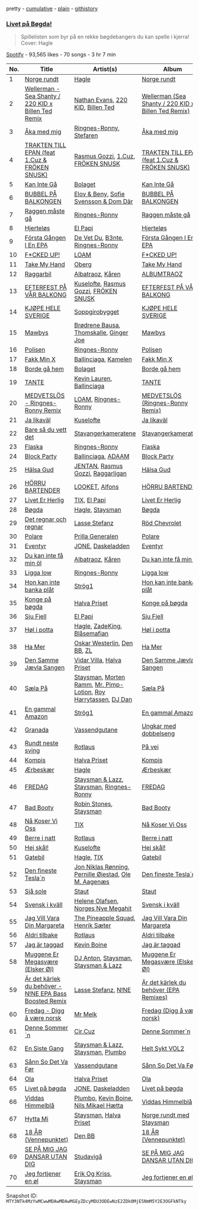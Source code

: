 pretty - [cumulative](/playlists/cumulative/37i9dQZF1DXa5zM0UrfG4s.md) - [plain](/playlists/plain/37i9dQZF1DXa5zM0UrfG4s) - [githistory](https://github.githistory.xyz/mackorone/spotify-playlist-archive/blob/main/playlists/plain/37i9dQZF1DXa5zM0UrfG4s)

### [Livet på Bøgda!](https://open.spotify.com/playlist/37i9dQZF1DXa5zM0UrfG4s)

> Spillelisten som byr på en rekke bøgdebangers du kan spelle i kjerra! Cover: Hagle

[Spotify](https://open.spotify.com/user/spotify) - 93,565 likes - 70 songs - 3 hr 7 min

| No. | Title | Artist(s) | Album | Length |
|---|---|---|---|---|
| 1 | [Norge rundt](https://open.spotify.com/track/2npSnsWqiOkinzheEcuWh8) | [Hagle](https://open.spotify.com/artist/4gDfRB8znZzXih7iQ3pGeW) | [Norge rundt](https://open.spotify.com/album/1SAhnYv7WLA9wrKlBUQD4J) | 3:24 |
| 2 | [Wellerman \- Sea Shanty / 220 KID x Billen Ted Remix](https://open.spotify.com/track/3iw6V4LH7yPj1ESORX9RIN) | [Nathan Evans](https://open.spotify.com/artist/1PKErrAhYFdfrDymGHRQRo), [220 KID](https://open.spotify.com/artist/4Euia7UzdRshy1DJOSMTcs), [Billen Ted](https://open.spotify.com/artist/5PoZtBo8xZKqPWlZrIDq82) | [Wellerman \(Sea Shanty / 220 KID x Billen Ted Remix\)](https://open.spotify.com/album/1zEBi4O4AaY5M55dUcUp3z) | 1:56 |
| 3 | [Åka med mig](https://open.spotify.com/track/0c5MF7xJwdnOtSCK4EG4Q3) | [Ringnes\-Ronny](https://open.spotify.com/artist/4TNb6OInXahdseLnzAY1eL), [Stefaren](https://open.spotify.com/artist/6eefs3JldV7g10OCRNicxO) | [Åka med mig](https://open.spotify.com/album/2V72zf3EccLjABO9Nop8le) | 2:03 |
| 4 | [TRAKTEN TILL EPAN \(feat 1.Cuz & FRÖKEN SNUSK\)](https://open.spotify.com/track/0u8AMrMBM6S3YBDfPYwMfe) | [Rasmus Gozzi](https://open.spotify.com/artist/3loTvAld5Tpk5aSNbboGpj), [1.Cuz](https://open.spotify.com/artist/5uvOG0MwnD2ANrxNBUPtNr), [FRÖKEN SNUSK](https://open.spotify.com/artist/6RjsbK9T7d1UQD1PFEYYGt) | [TRAKTEN TILL EPAN \(feat 1.Cuz & FRÖKEN SNUSK\)](https://open.spotify.com/album/0oYqqPkucziudAvLm4tyfa) | 2:04 |
| 5 | [Kan Inte Gå](https://open.spotify.com/track/1fIeKG6eI8FZzVL9mhlz8t) | [Bolaget](https://open.spotify.com/artist/55ZGFvikpNjQHvtTWS5aZF) | [Kan Inte Gå](https://open.spotify.com/album/7cQO00BC8vzlGuQelUxt3g) | 2:26 |
| 6 | [BUBBEL PÅ BALKONGEN](https://open.spotify.com/track/1RwQZNgaXl01krZHuSUlE8) | [Elov & Beny](https://open.spotify.com/artist/4uAXlCewJdAu44uAHehKfd), [Sofie Svensson & Dom Där](https://open.spotify.com/artist/7LBwVPl8kIn3I949KmBVim) | [BUBBEL PÅ BALKONGEN](https://open.spotify.com/album/09dL2m4Jx62jwDYqGhtCcn) | 2:46 |
| 7 | [Raggen måste gå](https://open.spotify.com/track/3IhR0OCASlmyMHAx8HAKdr) | [Ringnes\-Ronny](https://open.spotify.com/artist/4TNb6OInXahdseLnzAY1eL) | [Raggen måste gå](https://open.spotify.com/album/3G2aieDiN6qhTZyvHGJhGF) | 2:11 |
| 8 | [Hjerteløs](https://open.spotify.com/track/5PzratDTUf07VyMKrGGxz3) | [El Papi](https://open.spotify.com/artist/54CixfaGAPcjkP7Dx5PjvV) | [Hjerteløs](https://open.spotify.com/album/14EKNiLzDMZicYko6DBUFV) | 2:17 |
| 9 | [Första Gången I En EPA](https://open.spotify.com/track/7I2nD5Z74Ein0fa1P20Zfz) | [De Vet Du](https://open.spotify.com/artist/7iW0o1suit8xY24m9M5L0u), [B3nte](https://open.spotify.com/artist/2ykUp1K8tRaOUFd8vvcwXl), [Ringnes\-Ronny](https://open.spotify.com/artist/4TNb6OInXahdseLnzAY1eL) | [Första Gången I En EPA](https://open.spotify.com/album/0DjX2jGILQdifC55byMol6) | 2:35 |
| 10 | [F\*CKED UP!](https://open.spotify.com/track/2D3O7NUUdTrMu30ZtGa2s6) | [LOAM](https://open.spotify.com/artist/6yAKbgaSH283c7eAZVgk3P) | [F\*CKED UP!](https://open.spotify.com/album/2C3PepE12YTbPAAt67hqji) | 2:47 |
| 11 | [Take My Hand](https://open.spotify.com/track/4dbHMUMM1Xh33GPwXXd4OA) | [Oberg](https://open.spotify.com/artist/1g9S6C1WRQYwddKiR3Kwcv) | [Take My Hand](https://open.spotify.com/album/3895zoFFOiT4gDIqwyxwdX) | 2:41 |
| 12 | [Raggarbil](https://open.spotify.com/track/42hMLGWV8lNXgfXOeLnxLC) | [Albatraoz](https://open.spotify.com/artist/5wOlRsRt9ggoBDjjmhaF7x), [Kåren](https://open.spotify.com/artist/2mDX5SCZQKUZvvMCwqst3r) | [ALBUMTRAOZ](https://open.spotify.com/album/0aSekP2NH4d58pk4Oyxz6e) | 2:15 |
| 13 | [EFTERFEST PÅ VÅR BALKONG](https://open.spotify.com/track/2mb8CyNT8vw2UjOxfGwX60) | [Kuselofte](https://open.spotify.com/artist/5nIPWm5XA6Cy6zVYkjpCe2), [Rasmus Gozzi](https://open.spotify.com/artist/3loTvAld5Tpk5aSNbboGpj), [FRÖKEN SNUSK](https://open.spotify.com/artist/6RjsbK9T7d1UQD1PFEYYGt) | [EFTERFEST PÅ VÅR BALKONG](https://open.spotify.com/album/2p4Z7QkMsyhIqLuf8W4fQL) | 2:20 |
| 14 | [KJØPE HELE SVERIGE](https://open.spotify.com/track/50JIJWXNfJYU2clG8oMoeF) | [Soppgirobygget](https://open.spotify.com/artist/03SBMfoHX3EUENFwFoLN5i) | [KJØPE HELE SVERIGE](https://open.spotify.com/album/0ZgDNxfaVeihCzeTzDQVw6) | 1:57 |
| 15 | [Mawbys](https://open.spotify.com/track/6R20ReFHCSjtK3vMUZI3Yv) | [Brødrene Bausa](https://open.spotify.com/artist/7krakxeyEmge6pzTthKNyg), [Thomskalle](https://open.spotify.com/artist/2roRgovbg60YolEmVRRYwn), [Ginger Joe](https://open.spotify.com/artist/309wPjSGQsRMlEBHrVcDtS) | [Mawbys](https://open.spotify.com/album/55wTUqbJh1I6jhmNZKexO8) | 3:04 |
| 16 | [Polisen](https://open.spotify.com/track/4wr2HgyYMvJourcfOMzPCb) | [Ringnes\-Ronny](https://open.spotify.com/artist/4TNb6OInXahdseLnzAY1eL) | [Polisen](https://open.spotify.com/album/4dVz4LIb33QKCJoxQPYyNL) | 2:34 |
| 17 | [Fakk Min X](https://open.spotify.com/track/0lJCvh6IJQ7vedN2zgW9ws) | [Ballinciaga](https://open.spotify.com/artist/7GgWpPrcNYH90st7I3nJtv), [Kamelen](https://open.spotify.com/artist/59WNMskn4tSvgnWKXHXj61) | [Fakk Min X](https://open.spotify.com/album/3cuW2BUGrCXLsK1xGLCVSJ) | 1:51 |
| 18 | [Borde gå hem](https://open.spotify.com/track/3gUiM93ojFPguligTylTwk) | [Bolaget](https://open.spotify.com/artist/55ZGFvikpNjQHvtTWS5aZF) | [Borde gå hem](https://open.spotify.com/album/69EATUW5p3jmER1XKvF4nJ) | 2:36 |
| 19 | [TANTE](https://open.spotify.com/track/56oWBEoaWwiyaPLe0PqB0k) | [Kevin Lauren](https://open.spotify.com/artist/0MVtdQmPsEozKSPjeLUyn1), [Ballinciaga](https://open.spotify.com/artist/7GgWpPrcNYH90st7I3nJtv) | [TANTE](https://open.spotify.com/album/6XTc3QIanjhLFRlTk62SkU) | 2:13 |
| 20 | [MEDVETSLÖS \- Ringnes\-Ronny Remix](https://open.spotify.com/track/6GgK6y4XRp2D4hNO5oj7Bt) | [LOAM](https://open.spotify.com/artist/6yAKbgaSH283c7eAZVgk3P), [Ringnes\-Ronny](https://open.spotify.com/artist/4TNb6OInXahdseLnzAY1eL) | [MEDVETSLÖS \(Ringnes\-Ronny Remix\)](https://open.spotify.com/album/45I8yqaI4OJyg425GLNowv) | 3:06 |
| 21 | [Ja likaväl](https://open.spotify.com/track/3lqKf1pbBrOFPtLMDqJjh5) | [Kuselofte](https://open.spotify.com/artist/5nIPWm5XA6Cy6zVYkjpCe2) | [Ja likaväl](https://open.spotify.com/album/4RcarBvLnRaQutxwxYLpJh) | 2:41 |
| 22 | [Bare så du vett det](https://open.spotify.com/track/7yRrAsBprcsSDtiENWVQds) | [Stavangerkameratene](https://open.spotify.com/artist/4tJ6n38cpgqKuzjSX24BJA) | [Stavangerkameratene](https://open.spotify.com/album/6HqEADSkVz5d70ZQgtfUUk) | 3:30 |
| 23 | [Flaska](https://open.spotify.com/track/5PIXzeI6g83I0QkD7z7orD) | [Ringnes\-Ronny](https://open.spotify.com/artist/4TNb6OInXahdseLnzAY1eL) | [Flaska](https://open.spotify.com/album/6OI7fl4jpZBEiEGWwTyK9I) | 2:31 |
| 24 | [Block Party](https://open.spotify.com/track/26d3s0266f5EwHuRr5CxPi) | [Ballinciaga](https://open.spotify.com/artist/7GgWpPrcNYH90st7I3nJtv), [ADAAM](https://open.spotify.com/artist/7zLm9op6LgPqKL62d1FzhO) | [Block Party](https://open.spotify.com/album/6zkX0G2P3biWJLOCTf0KIj) | 2:05 |
| 25 | [Hälsa Gud](https://open.spotify.com/track/4owtkzhI4uCeagbsgTajFg) | [JENTAN](https://open.spotify.com/artist/4MEouD4sJ7R7RS4AWPmLH8), [Rasmus Gozzi](https://open.spotify.com/artist/3loTvAld5Tpk5aSNbboGpj), [Raggarligan](https://open.spotify.com/artist/6uljULAp34CZrrwTVhImVH) | [Hälsa Gud](https://open.spotify.com/album/7imYelkBM9wWrcy8syQgDd) | 2:30 |
| 26 | [HÖRRU BARTENDER](https://open.spotify.com/track/1mcr3HuCyabJgAZ9z0zVvx) | [LOOKET](https://open.spotify.com/artist/4gYsIoRXPc0MnHDYIqEYVE), [Alfons](https://open.spotify.com/artist/5f5mH9BDkeyXmDbzevu38d) | [HÖRRU BARTENDER](https://open.spotify.com/album/1b9a5LDUt0kdBj6H6o2dOa) | 2:25 |
| 27 | [Livet Er Herlig](https://open.spotify.com/track/1cb0J9fgwlnQtESfcRV0XJ) | [TIX](https://open.spotify.com/artist/6CawoDDP1IZUSGl4wSJGC9), [El Papi](https://open.spotify.com/artist/54CixfaGAPcjkP7Dx5PjvV) | [Livet Er Herlig](https://open.spotify.com/album/2TWTHZ6Qv0O9UqIqrTn8HG) | 2:23 |
| 28 | [Bøgda](https://open.spotify.com/track/1MpCvOlkM8VbH50AL7mAUm) | [Hagle](https://open.spotify.com/artist/4gDfRB8znZzXih7iQ3pGeW), [Staysman](https://open.spotify.com/artist/5J10DHSs5nFktP4DNYncwj) | [Bøgda](https://open.spotify.com/album/2FlHmlFjUImjvasA84suRu) | 2:44 |
| 29 | [Det regnar och regnar](https://open.spotify.com/track/6Id0DbZqrV9Vy64WlxU1ce) | [Lasse Stefanz](https://open.spotify.com/artist/0ntVZReCfBFQctUiiaTaeu) | [Röd Chevrolet](https://open.spotify.com/album/5urzDMt0XkBEwmGAZCtxYB) | 3:42 |
| 30 | [Polare](https://open.spotify.com/track/1KdxeZM6J9GrCKdWeFwbQM) | [Prilla Generalen](https://open.spotify.com/artist/6tTI20dSq7pg481D7Mkcak) | [Polare](https://open.spotify.com/album/1EwzvvhJOXIFj3czonCPMr) | 3:25 |
| 31 | [Eventyr](https://open.spotify.com/track/2Fo7dvlTHm2wRVeddiY5vV) | [JONE](https://open.spotify.com/artist/6w3Rnp6LwJ0BdWgHBiMlqN), [Daskeladden](https://open.spotify.com/artist/0rTmZkZxtp2Kzsh3yRjTZb) | [Eventyr](https://open.spotify.com/album/3k1qxu2Poumv9vMlu3toNt) | 2:27 |
| 32 | [Du kan inte få min öl](https://open.spotify.com/track/5htxjeCzsfkps5rh8ZiCd6) | [Albatraoz](https://open.spotify.com/artist/5wOlRsRt9ggoBDjjmhaF7x), [Kåren](https://open.spotify.com/artist/2mDX5SCZQKUZvvMCwqst3r) | [Du kan inte få min öl](https://open.spotify.com/album/5mC9mcXhQFXcGUuyyuMdcN) | 2:16 |
| 33 | [Ligga low](https://open.spotify.com/track/507T2C0pVA8P4cElwhfEuV) | [Ringnes\-Ronny](https://open.spotify.com/artist/4TNb6OInXahdseLnzAY1eL) | [Ligga low](https://open.spotify.com/album/4TzKEBkFQ2kfL41bn7fm0d) | 2:31 |
| 34 | [Hon kan inte banka plåt](https://open.spotify.com/track/6wy0CoUqP1fl93OpZkr8g9) | [Strög1](https://open.spotify.com/artist/4b86UHGZJ59ZjOZWZeT9zF) | [Hon kan inte banka plåt](https://open.spotify.com/album/6F68Xk20E7SFurcQuRggZW) | 2:08 |
| 35 | [Konge på bøgda](https://open.spotify.com/track/1UJAtQo720sOej8mfEjck3) | [Halva Priset](https://open.spotify.com/artist/05XcYmdt6oIP0URKWYnyWk) | [Konge på bøgda](https://open.spotify.com/album/5usqJIXSD19j31MtHaBQlb) | 3:00 |
| 36 | [Sju Fjell](https://open.spotify.com/track/04k0QThdHEp7kg3FpXVh0Q) | [El Papi](https://open.spotify.com/artist/54CixfaGAPcjkP7Dx5PjvV) | [Sju Fjell](https://open.spotify.com/album/6G4i1PIp6o7sFrLThlIilQ) | 2:58 |
| 37 | [Høl i potta](https://open.spotify.com/track/1fl1aY5bCIv0cin4a2YadF) | [Hagle](https://open.spotify.com/artist/4gDfRB8znZzXih7iQ3pGeW), [ZadeKing](https://open.spotify.com/artist/1HFOFTPBhTc2hxFWJw1yzw), [Blåsemafian](https://open.spotify.com/artist/1RQaTNChwekPJrzDttGzT2) | [Høl i potta](https://open.spotify.com/album/4G82Kih2HtHLiM3xBptOZD) | 2:20 |
| 38 | [Ha Mer](https://open.spotify.com/track/20R6MFfByX8wWVoZKEQRq8) | [Oskar Westerlin](https://open.spotify.com/artist/0oXnxfuBoIz4DlUCbvxWxd), [Den BB](https://open.spotify.com/artist/3YP7MBWoSfkTwq0pOMj651), [ZL](https://open.spotify.com/artist/4w8PGLhS3yzYSzeV3x2hkA) | [Ha Mer](https://open.spotify.com/album/68dGOUeCx4bW8xgB0d09to) | 2:12 |
| 39 | [Den Samme Jævla Sangen](https://open.spotify.com/track/5vkNNLnO28ZGA2QryYpXZU) | [Vidar Villa](https://open.spotify.com/artist/4ec09tknYr0531ivdBMNIg), [Halva Priset](https://open.spotify.com/artist/05XcYmdt6oIP0URKWYnyWk) | [Den Samme Jævla Sangen](https://open.spotify.com/album/3fXnuFvgiZvjCRef5uPmDt) | 2:20 |
| 40 | [Sæla På](https://open.spotify.com/track/0uub2NHyyNfCbxbaP3sGqR) | [Staysman](https://open.spotify.com/artist/5J10DHSs5nFktP4DNYncwj), [Morten Ramm](https://open.spotify.com/artist/3T2TVhDGiaHoBpya3gCZud), [Mr\. Pimp\-Lotion](https://open.spotify.com/artist/6mRXYOEezrC6RPOtpmEi0X), [Roy Harrytassen](https://open.spotify.com/artist/08cPxKvL9dve5nkwbY69jz), [DJ Dan](https://open.spotify.com/artist/4HnCaC2Dd4EOAkFm6WHsYe) | [Sæla På](https://open.spotify.com/album/5k5wI5T9kZWKSqgYsP5hsh) | 2:59 |
| 41 | [En gammal Amazon](https://open.spotify.com/track/7Dw2Wx4UKt2tDxvcfFD4Va) | [Strög1](https://open.spotify.com/artist/4b86UHGZJ59ZjOZWZeT9zF) | [En gammal Amazon](https://open.spotify.com/album/0VQnyab7Lu6lj0z362cHxa) | 2:46 |
| 42 | [Granada](https://open.spotify.com/track/2P1WIh8npDPmEiG0f2OICO) | [Vassendgutane](https://open.spotify.com/artist/5sSnMyOXFRHWNFcC2LgdT2) | [Ungkar med dobbelseng](https://open.spotify.com/album/4dDEQ9v3nGadYyz1ykuG8y) | 3:10 |
| 43 | [Rundt neste sving](https://open.spotify.com/track/0ARPFpJeBfsRmwrrzdvrls) | [Rotlaus](https://open.spotify.com/artist/4ivFOCSoFSwxPXQawDqylT) | [På vei](https://open.spotify.com/album/3hMvFCykxO3CCOlk0stETD) | 3:55 |
| 44 | [Kompis](https://open.spotify.com/track/0S1czUi29BRmzhNHO84EHf) | [Halva Priset](https://open.spotify.com/artist/05XcYmdt6oIP0URKWYnyWk) | [Kompis](https://open.spotify.com/album/1VzzEbtAMX3anDMFlIWWeE) | 2:41 |
| 45 | [Ærbeskær](https://open.spotify.com/track/1KKqiE7UtShqsjZwYvWpm8) | [Hagle](https://open.spotify.com/artist/4gDfRB8znZzXih7iQ3pGeW) | [Ærbeskær](https://open.spotify.com/album/2Wq5na5n7xXDAjeybcS8Ds) | 2:15 |
| 46 | [FREDAG](https://open.spotify.com/track/7CrzOLGSbr4PFi9F9PNcJ4) | [Staysman & Lazz](https://open.spotify.com/artist/2dViR9WphpDpMB3oUiDblq), [Staysman](https://open.spotify.com/artist/5J10DHSs5nFktP4DNYncwj), [Ringnes\-Ronny](https://open.spotify.com/artist/4TNb6OInXahdseLnzAY1eL) | [FREDAG](https://open.spotify.com/album/6zBuRXhywr33CSy1QXxd46) | 2:48 |
| 47 | [Bad Booty](https://open.spotify.com/track/2NXDdSSrR8rZVL7IgTgJEF) | [Robin Stones](https://open.spotify.com/artist/4dQfZWcKSxR7yAajmK4H1r), [Staysman](https://open.spotify.com/artist/5J10DHSs5nFktP4DNYncwj) | [Bad Booty](https://open.spotify.com/album/47z1O0BS0n7UoSZZFPGt3X) | 2:13 |
| 48 | [Nå Koser Vi Oss](https://open.spotify.com/track/6bZHVGx3Qj0zoUUSZjextf) | [TIX](https://open.spotify.com/artist/6CawoDDP1IZUSGl4wSJGC9) | [Nå Koser Vi Oss](https://open.spotify.com/album/4xXIxalm2k3gzYDPxBUgaF) | 2:49 |
| 49 | [Berre i natt](https://open.spotify.com/track/6zUYBBR8WX5Yi2dESzrsLR) | [Rotlaus](https://open.spotify.com/artist/4ivFOCSoFSwxPXQawDqylT) | [Berre i natt](https://open.spotify.com/album/0ozDhiimWIbVeYO0Pbbxgj) | 3:49 |
| 50 | [Hej skål!](https://open.spotify.com/track/3JuV8RufPTaEpMCeITnZIl) | [Kuselofte](https://open.spotify.com/artist/5nIPWm5XA6Cy6zVYkjpCe2) | [Hej skål!](https://open.spotify.com/album/0hUNC2NNniMcSHnoYDz7oS) | 2:09 |
| 51 | [Gatebil](https://open.spotify.com/track/0YlfDO5PU8KDmkNOuC4Dpe) | [Hagle](https://open.spotify.com/artist/4gDfRB8znZzXih7iQ3pGeW), [TIX](https://open.spotify.com/artist/6CawoDDP1IZUSGl4wSJGC9) | [Gatebil](https://open.spotify.com/album/5iFNfypkmE4SFFbcaG84uH) | 2:08 |
| 52 | [Den fineste Tesla´n](https://open.spotify.com/track/0gmUYkN6BkOX0NvyKZ3qBq) | [Jon Niklas Rønning](https://open.spotify.com/artist/0vCcq1XpbBi4Ua9dUfGyPw), [Pernille Øiestad](https://open.spotify.com/artist/0PMBZhlGn0dN6rLrr9w9rJ), [Ole M\. Aagenæs](https://open.spotify.com/artist/32BWq2uNoF931LK2LRQd8P) | [Den fineste Tesla´n](https://open.spotify.com/album/7A94hHp8fWQF1cZ4IKb4th) | 3:04 |
| 53 | [Sjå sole](https://open.spotify.com/track/2JlwcKF4s6GGZpC37FBNbQ) | [Staut](https://open.spotify.com/artist/3Gm11qlnZpq0J9ee9rUJ3P) | [Staut](https://open.spotify.com/album/7rdWNBNXVcwfko6Yj9BCpD) | 3:26 |
| 54 | [Svensk i kväll](https://open.spotify.com/track/0C2UfLRDNB0oOt8nYyJRYu) | [Helene Olafsen](https://open.spotify.com/artist/74LbOioJUqae6mkQ9wDiDN), [Norges Nye Megahit](https://open.spotify.com/artist/35kBMx0nauaGZIhWESWrc5) | [Svensk i kväll](https://open.spotify.com/album/4XdVxdRjQoooI2KSapG1YX) | 2:04 |
| 55 | [Jag Vill Vara Din Margareta](https://open.spotify.com/track/35oDGwwEB9Xnz5tmr1tjVN) | [The Pineapple Squad](https://open.spotify.com/artist/3jpZXETVBoKjnKifaSswEi), [Henrik Sæter](https://open.spotify.com/artist/7rfOOHTdW80Vbs3nVdWZVl) | [Jag Vill Vara Din Margareta](https://open.spotify.com/album/6QJVx7H5M4barKMggXATqm) | 2:47 |
| 56 | [Aldri tilbake](https://open.spotify.com/track/6qBJhWis1EGlcDvC74PTyS) | [Rotlaus](https://open.spotify.com/artist/4ivFOCSoFSwxPXQawDqylT) | [Aldri tilbake](https://open.spotify.com/album/2MkG4qjOniaUJCUbmIPE3O) | 3:21 |
| 57 | [Jag är taggad](https://open.spotify.com/track/7F05vRdjrBljwevx0lwvZM) | [Kevin Boine](https://open.spotify.com/artist/7vjysb7HY9cLyDyHCMEtZu) | [Jag är taggad](https://open.spotify.com/album/1W0E6v9QnzzS9IWs5Rwpoz) | 2:16 |
| 58 | [Muggene Er Megasvære \(Elsker Øl\)](https://open.spotify.com/track/2WGnDmEVAhElhPH9WGtmGK) | [DJ Anton](https://open.spotify.com/artist/3MPjnETEr8lNQAEk05Pxg8), [Staysman](https://open.spotify.com/artist/5J10DHSs5nFktP4DNYncwj), [Staysman & Lazz](https://open.spotify.com/artist/2dViR9WphpDpMB3oUiDblq) | [Muggene Er Megasvære \(Elsker Øl\)](https://open.spotify.com/album/4wURA9nH08GrDdKEdw1pkw) | 2:52 |
| 59 | [Är det kärlek du behöver \- N!NE EPA Bass Boosted Remix](https://open.spotify.com/track/45MJ4bysE50sOo2AXrk3tj) | [Lasse Stefanz](https://open.spotify.com/artist/0ntVZReCfBFQctUiiaTaeu), [N!NE](https://open.spotify.com/artist/0RF3teBjUzbf1SDpnuR8Ro) | [Är det kärlek du behöver \(EPA Remixes\)](https://open.spotify.com/album/1iIvpW6StpS5bwdYl5hbjp) | 2:53 |
| 60 | [Fredag \- Digg å være norsk](https://open.spotify.com/track/3EzeIilO4QWtrGRqG9TVqB) | [Mr Melk](https://open.spotify.com/artist/2sfYCaSe6ZMDYZxmhA0ujD) | [Fredag \(Digg å være norsk\)](https://open.spotify.com/album/57GAgDviI8h3PrV5QCHqFy) | 2:13 |
| 61 | [Denne Sommer´n](https://open.spotify.com/track/0dYIw6tvRSscoGrBzXBZa2) | [Cir.Cuz](https://open.spotify.com/artist/2FHOS0GkJv3EyT8a9BhP9E) | [Denne Sommer´n](https://open.spotify.com/album/25oxLnwPO9oZQvmdHcQxNl) | 2:40 |
| 62 | [En Siste Gang](https://open.spotify.com/track/6tt3Na8Vjw1H2fCUcUivi5) | [Staysman & Lazz](https://open.spotify.com/artist/2dViR9WphpDpMB3oUiDblq), [Staysman](https://open.spotify.com/artist/5J10DHSs5nFktP4DNYncwj), [Plumbo](https://open.spotify.com/artist/6EokhXVfuwkt5542gzakJ9) | [Helt Sykt VOL2](https://open.spotify.com/album/6JsrkSrKeMMpnUpq5tTLtA) | 3:05 |
| 63 | [Sånn So Det Va Før](https://open.spotify.com/track/4s6yGnZ8L7PqTsKftYgADQ) | [Vassendgutane](https://open.spotify.com/artist/5sSnMyOXFRHWNFcC2LgdT2) | [Sånn So Det Va Før](https://open.spotify.com/album/2rFaiP1auuPxt7AdDRwnDm) | 4:38 |
| 64 | [Ola](https://open.spotify.com/track/4xjEz1oESbKlbge5czJUa6) | [Halva Priset](https://open.spotify.com/artist/05XcYmdt6oIP0URKWYnyWk) | [Ola](https://open.spotify.com/album/6aSofv0Ux8UAd2d9SLjgFG) | 3:24 |
| 65 | [Livet på bøgda](https://open.spotify.com/track/5W1Aap840SZeiSyU2rK912) | [JONE](https://open.spotify.com/artist/6w3Rnp6LwJ0BdWgHBiMlqN), [Daskeladden](https://open.spotify.com/artist/0rTmZkZxtp2Kzsh3yRjTZb) | [Livet på bøgda](https://open.spotify.com/album/0ZOlf5ki6keYctTeoxR5tv) | 2:33 |
| 66 | [Viddas Himmelblå](https://open.spotify.com/track/2R3gKCBXGTtZStAchsKsFq) | [Plumbo](https://open.spotify.com/artist/6EokhXVfuwkt5542gzakJ9), [Kevin Boine](https://open.spotify.com/artist/7vjysb7HY9cLyDyHCMEtZu), [Nils Mikael Hætta](https://open.spotify.com/artist/2mGY9GWzeVhGxwHQAeut6d) | [Viddas Himmelblå](https://open.spotify.com/album/3E018LLkx3aXWwYLw7rIMb) | 3:12 |
| 67 | [Hytta Mi](https://open.spotify.com/track/6gyGtshjMiOrtqXJp553FZ) | [Staysman](https://open.spotify.com/artist/5J10DHSs5nFktP4DNYncwj), [Halva Priset](https://open.spotify.com/artist/05XcYmdt6oIP0URKWYnyWk) | [Norge rundt med Staysman](https://open.spotify.com/album/6sqoMds60LzzOc39td4hA3) | 2:18 |
| 68 | [18 ÅR \(Vennepunktet\)](https://open.spotify.com/track/2NIFOonQvvqYNWzObCFFh8) | [Den BB](https://open.spotify.com/artist/3YP7MBWoSfkTwq0pOMj651) | [18 ÅR \(Vennepunktet\)](https://open.spotify.com/album/1SfB3H7a92iIff63XWUOz3) | 2:57 |
| 69 | [SE PÅ MIG JAG DANSAR UTAN DIG](https://open.spotify.com/track/0p2xrYWk6xXNoYG4FPdvYD) | [Studavigå](https://open.spotify.com/artist/4dReOlQZoHTfnk2608Gwf6) | [SE PÅ MIG JAG DANSAR UTAN DIG](https://open.spotify.com/album/4Jz3pUrONbYOyGZ7bnJiJS) | 1:59 |
| 70 | [Jeg fortjener en øl](https://open.spotify.com/track/12MOqhpW8IsWO5xiCqjJdU) | [Erik Og Kriss](https://open.spotify.com/artist/2rCu8D8ST7i3lUILyB3yQR), [Staysman](https://open.spotify.com/artist/5J10DHSs5nFktP4DNYncwj) | [Jeg fortjener en øl](https://open.spotify.com/album/45biKF9vMhEpCJxrBROwjG) | 2:32 |

Snapshot ID: `MTY3NTk4MzYwMCwwMDAwMDAwMGEyZDcyMDU3ODEwNzE2ZDk0MjE5NmM5Y2E3OGFkNTky`
